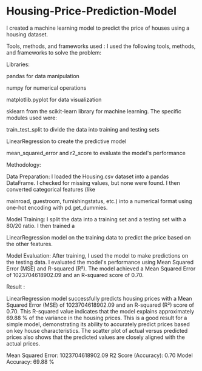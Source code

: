 # Housing-Price-Prediction-Model

I created a machine learning model to predict the price of houses using a housing dataset.

Tools, methods, and frameworks used :
I used the following tools, methods, and frameworks to solve the problem:

Libraries:


pandas for data manipulation 


numpy for numerical operations 


matplotlib.pyplot for data visualization 


sklearn from the scikit-learn library for machine learning. The specific modules used were:


train_test_split to divide the data into training and testing sets 


LinearRegression to create the predictive model 


mean_squared_error and r2_score to evaluate the model's performance 

Methodology:


Data Preparation: I loaded the Housing.csv dataset into a pandas DataFrame. I checked for missing values, but none were found. I then converted categorical features (like 

mainroad, guestroom, furnishingstatus, etc.) into a numerical format using one-hot encoding with pd.get_dummies.


Model Training: I split the data into a training set and a testing set with a 80/20 ratio. I then trained a 

LinearRegression model on the training data to predict the price based on the other features.


Model Evaluation: After training, I used the model to make predictions on the testing data. I evaluated the model's performance using Mean Squared Error (MSE) and R-squared (R²). The model achieved a Mean Squared Error of 1023704618902.09 and an R-squared score of 0.70.

Result :

LinearRegression model successfully predicts housing prices with a Mean Squared Error (MSE) of 1023704618902.09 and an R-squared (R²) score of 0.70. This R-squared value indicates that the model explains approximately 69.88 % of the variance in the housing prices. This is a good result for a simple model, demonstrating its ability to accurately predict prices based on key house characteristics. The scatter plot of actual versus predicted prices also shows that the predicted values are closely aligned with the actual prices.

Mean Squared Error: 1023704618902.09
R2 Score (Accuracy): 0.70
Model Accuracy: 69.88 %
    

